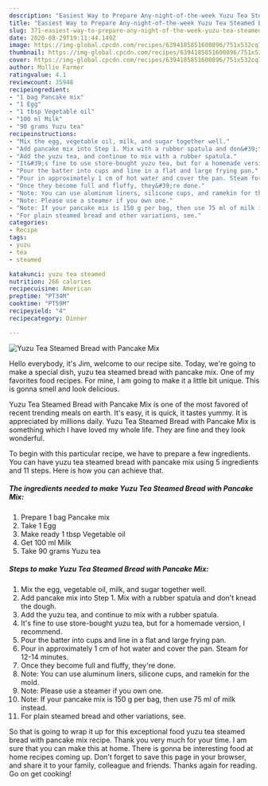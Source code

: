 ```yaml
---
description: "Easiest Way to Prepare Any-night-of-the-week Yuzu Tea Steamed Bread with Pancake Mix"
title: "Easiest Way to Prepare Any-night-of-the-week Yuzu Tea Steamed Bread with Pancake Mix"
slug: 371-easiest-way-to-prepare-any-night-of-the-week-yuzu-tea-steamed-bread-with-pancake-mix
date: 2020-08-29T19:11:44.149Z
image: https://img-global.cpcdn.com/recipes/6394185851600896/751x532cq70/yuzu-tea-steamed-bread-with-pancake-mix-recipe-main-photo.jpg
thumbnail: https://img-global.cpcdn.com/recipes/6394185851600896/751x532cq70/yuzu-tea-steamed-bread-with-pancake-mix-recipe-main-photo.jpg
cover: https://img-global.cpcdn.com/recipes/6394185851600896/751x532cq70/yuzu-tea-steamed-bread-with-pancake-mix-recipe-main-photo.jpg
author: Mollie Farmer
ratingvalue: 4.1
reviewcount: 35948
recipeingredient:
- "1 bag Pancake mix"
- "1 Egg"
- "1 tbsp Vegetable oil"
- "100 ml Milk"
- "90 grams Yuzu tea"
recipeinstructions:
- "Mix the egg, vegetable oil, milk, and sugar together well."
- "Add pancake mix into Step 1. Mix with a rubber spatula and don&#39;t knead the dough."
- "Add the yuzu tea, and continue to mix with a rubber spatula."
- "It&#39;s fine to use store-bought yuzu tea, but for a homemade version, I recommend."
- "Pour the batter into cups and line in a flat and large frying pan."
- "Pour in approximately 1 cm of hot water and cover the pan. Steam for 12-14 minutes."
- "Once they become full and fluffy, they&#39;re done."
- "Note: You can use aluminum liners, silicone cups, and ramekin for the mold."
- "Note: Please use a steamer if you own one."
- "Note: If your pancake mix is 150 g per bag, then use 75 ml of milk instead."
- "For plain steamed bread and other variations, see."
categories:
- Recipe
tags:
- yuzu
- tea
- steamed

katakunci: yuzu tea steamed 
nutrition: 266 calories
recipecuisine: American
preptime: "PT34M"
cooktime: "PT59M"
recipeyield: "4"
recipecategory: Dinner

---
```



![Yuzu Tea Steamed Bread with Pancake Mix](https://img-global.cpcdn.com/recipes/6394185851600896/751x532cq70/yuzu-tea-steamed-bread-with-pancake-mix-recipe-main-photo.jpg)

Hello everybody, it's Jim, welcome to our recipe site. Today, we're going to make a special dish, yuzu tea steamed bread with pancake mix. One of my favorites food recipes. For mine, I am going to make it a little bit unique. This is gonna smell and look delicious.

Yuzu Tea Steamed Bread with Pancake Mix is one of the most favored of recent trending meals on earth. It's easy, it is quick, it tastes yummy. It is appreciated by millions daily. Yuzu Tea Steamed Bread with Pancake Mix is something which I have loved my whole life. They are fine and they look wonderful.




To begin with this particular recipe, we have to prepare a few ingredients. You can have yuzu tea steamed bread with pancake mix using 5 ingredients and 11 steps. Here is how you can achieve that.

<!--inarticleads1-->

##### The ingredients needed to make Yuzu Tea Steamed Bread with Pancake Mix:

1. Prepare 1 bag Pancake mix
1. Take 1 Egg
1. Make ready 1 tbsp Vegetable oil
1. Get 100 ml Milk
1. Take 90 grams Yuzu tea




<!--inarticleads2-->

##### Steps to make Yuzu Tea Steamed Bread with Pancake Mix:

1. Mix the egg, vegetable oil, milk, and sugar together well.
1. Add pancake mix into Step 1. Mix with a rubber spatula and don&#39;t knead the dough.
1. Add the yuzu tea, and continue to mix with a rubber spatula.
1. It&#39;s fine to use store-bought yuzu tea, but for a homemade version, I recommend.
1. Pour the batter into cups and line in a flat and large frying pan.
1. Pour in approximately 1 cm of hot water and cover the pan. Steam for 12-14 minutes.
1. Once they become full and fluffy, they&#39;re done.
1. Note: You can use aluminum liners, silicone cups, and ramekin for the mold.
1. Note: Please use a steamer if you own one.
1. Note: If your pancake mix is 150 g per bag, then use 75 ml of milk instead.
1. For plain steamed bread and other variations, see.




So that is going to wrap it up for this exceptional food yuzu tea steamed bread with pancake mix recipe. Thank you very much for your time. I am sure that you can make this at home. There is gonna be interesting food at home recipes coming up. Don't forget to save this page in your browser, and share it to your family, colleague and friends. Thanks again for reading. Go on get cooking!
